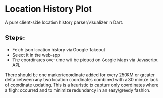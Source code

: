 # Location History Plot

A pure client-side location history parser/visualizer in Dart.

## Steps:
* Fetch json location history via Google Takeout
* Select it in the web-app
* The coordinates over time will be plotted on Google Maps via Javascript API.

There should be one marker/coordinate added for every 250KM or greater delta between any two
location coordinates combined with a 30 minute lack of coordinate updating. This is
a heuristic to capture only coordinates where a flight occurred and to minimize redundancy
in an easy/greedy fashion.
